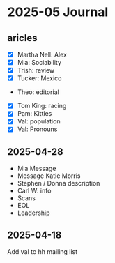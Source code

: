 # 2025-05 Journal

## aricles

* [x] Martha Nell: Alex
* [x] Mia: Sociability
* [x] Trish: review
* [x] Tucker: Mexico
* Theo: editorial
* [x] Tom King: racing
* [x] Pam: Kitties
* [x] Val: population
* [x] Val: Pronouns

## 2025-04-28

* Mia Message
* Message Katie Morris
* Stephen / Donna description
* Carl W: info
* Scans
* EOL
* Leadership


## 2025-04-18

Add val to hh mailing list